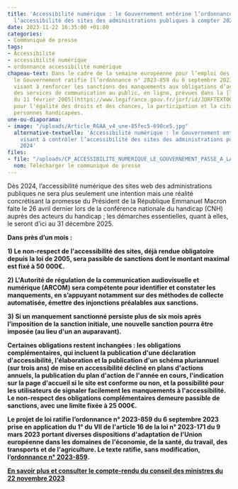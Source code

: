 ```yaml
---
title: 'Accessibilité numérique : le Gouvernement entérine l’ordonnance visant à contrôler
  l’accessibilité des sites des administrations publiques à compter 2024'
date: 2023-11-22 16:35:00 +01:00
categories:
- Communiqué de presse
tags:
- Accessibilité
- accessibilité numérique
- ordonnance accessibilité numérique
chapeau-text: Dans le cadre de la semaine européenne pour l’emploi des personnes handicapées,
  le Gouvernement ratifie [l’ordonnance n° 2023-859 du 6 septembre 2023](https://www.legifrance.gouv.fr/jorf/id/JORFTEXT000048049674)
  visant à renforcer les sanctions des manquements aux obligations d’accessibilité
  des services de communication au public, en ligne, prévues dans la [loi n° 2005-102
  du 11 février 2005](https://www.legifrance.gouv.fr/jorf/id/JORFTEXT000000809647/)
  pour l'égalité des droits et des chances, la participation et la citoyenneté des
  personnes handicapées.
une-ou-diaporama:
- image: "/uploads/Article_RGAA_v4_une-85fec5-690ce5.jpg"
  alternative-textuelle: 'Accessibilité numérique : le Gouvernement entérine l’ordonnance
    visant à contrôler l’accessibilité des sites des administrations publiques à compter
    2024'
files:
- file: "/uploads/CP_ACCESSIBILITE_NUMERIQUE_LE_GOUVERNEMENT_PASSE_A_LA_VITESSE-708198.pdf"
  nom: Télécharger le communiqué de presse
---
```


Dès 2024, l’accessibilité numérique des sites web des administrations publiques ne sera plus seulement une intention mais une réalité concrétisant la promesse du Président de la République Emmanuel Macron faite le 26 avril dernier lors de la conférence nationale du handicap (CNH) auprès des acteurs du handicap ; les démarches essentielles, quant à elles, le seront d’ici au 31 décembre 2025.

<b>Dans près d’un mois :  

<b>1) Le non-respect de l'accessibilité des sites, déjà rendue obligatoire depuis la loi de 2005, sera passible de sanctions dont le montant maximal est fixé à 50 000€.

<b>2) L'Autorité de régulation de la communication audiovisuelle et numérique (ARCOM) sera compétente pour identifier et constater les manquements, en s’appuyant notamment sur des méthodes de collecte automatisée, émettre des injonctions préalables aux sanctions. 

<b>3) Si un manquement sanctionné persiste plus de six mois après l'imposition de la sanction initiale, une nouvelle sanction pourra être imposée (au lieu d'un an auparavant).


Certaines obligations restent inchangées : les obligations complémentaires, qui incluent la publication d'une déclaration d'accessibilité, l'élaboration et la publication d'un schéma pluriannuel (sur trois ans) de mise en accessibilité décliné en plans d'actions annuels, la publication du plan d'action de l'année en cours, l'indication sur la page d'accueil si le site est conforme ou non, et la possibilité pour les utilisateurs de signaler facilement les manquements à l'accessibilité. Le non-respect des obligations complémentaires demeure passible de sanctions, avec une limite fixée à 25 000€.

Le projet de loi ratifie l’ordonnance n° 2023-859 du 6 septembre 2023 prise en application du 1° du VII de l'article 16 de la loi n° 2023-171 du 9 mars 2023 portant diverses dispositions d'adaptation de l'Union européenne dans les domaines de l'économie, de la santé, du travail, des transports et de l'agriculture. Le texte ratifie, sans modification, l’[ordonnance n° 2023-859](https://www.legifrance.gouv.fr/jorf/id/JORFTEXT000048049674).

[En savoir plus et consulter le compte-rendu du conseil des ministres du 22 novembre 2023](https://www.gouvernement.fr/conseil-des-ministres/compte-rendu-du-conseil-des-ministres-du-22-11-2023)